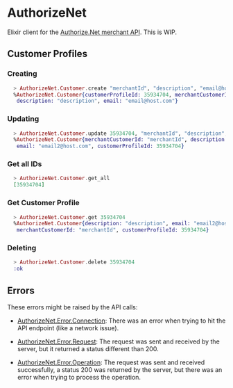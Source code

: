 AuthorizeNet
============

Elixir client for the [Authorize.Net merchant API](http://developer.authorize.net/api/reference/index.html).
This is WIP.

## Customer Profiles

### Creating
```elixir
  > AuthorizeNet.Customer.create "merchantId", "description", "email@host.com"
  %AuthorizeNet.Customer{customerProfileId: 35934704, merchantCustomerId: "merchantId",
   description: "description", email: "email@host.com"}
```

### Updating
```elixir
  > AuthorizeNet.Customer.update 35934704, "merchantId", "description", "email2@host.com"
  %AuthorizeNet.Customer{merchantCustomerId: "merchantId", description: "description",
   email: "email2@host.com", customerProfileId: 35934704}
```

### Get all IDs
```elixir
  > AuthorizeNet.Customer.get_all
  [35934704]
```

### Get Customer Profile
```elixir
  > AuthorizeNet.Customer.get 35934704
  %AuthorizeNet.Customer{description: "description", email: "email2@host.com",
   merchantCustomerId: "merchantId", customerProfileId: 35934704}
```

### Deleting
```elixir
  > AuthorizeNet.Customer.delete 35934704
  :ok
```

## Errors

These errors might be raised by the API calls:

 * [AuthorizeNet.Error.Connection](https://github.com/marcelog/elixir_authorizenet/blob/master/lib/elixir_authorizenet/error/connection_error.ex): There was an error when trying to hit the API endpoint (like a network issue).

 * [AuthorizeNet.Error.Request](https://github.com/marcelog/elixir_authorizenet/blob/master/lib/elixir_authorizenet/error/request_error.ex): The request was sent and received by the server, but it returned a status different than 200.

 * [AuthorizeNet.Error.Operation](https://github.com/marcelog/elixir_authorizenet/blob/master/lib/elixir_authorizenet/error/operation_error.ex): The request was sent and received successfully, a status 200 was returned by the server, but there was an error when trying to process the operation.